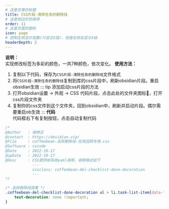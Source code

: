 ```yaml
---
# 这是文章的标题
title: CSS片段-清除任务的删除线
# 这是侧边栏的顺序
order: 11
# 这是页面的图标
icon: page
# 控制左侧显示层数(只显示2层)，但是右侧会显示3级
headerDepth: 2
---
```

**说明：**  
实现修改标签为多彩的颜色，一共7种颜色，依次变化。
**使用方法：**  
1. 复制以下代码，保存为`CSS片段-清除任务的删除线`文件格式
2. 将`CSS片段-清除任务的删除线`复制到库的css片段中，刷新obsidian片段。重启obsidian生效
::: tip 添加启动css片段的方法
1. 打开obsidian设置 → 外观 → CSS 代码片段，点击此处的文件夹图标📁，打开css片段文件夹
2. 复制你的css文件到这个文件夹，回到obsidian中，刷新并启动片段。偶尔需要重启ob生效
:::
**代码**  
代码框右下有复制按钮，点击自动复制代码


```css
/* 
@Author   : 咖啡豆
@contact  : https://obsidian.vip/
@File     : coffeebean-去除删除线-任务回顾专用.css
@Software : vscode
@Date     : 2022-10-17
@upDate   : 2022-10-17
@Desc     : CSS提供给系统yaml调用，调用格式如下
            ---
            cssclass: coffeebean-del-checklist-done-decoration
            ---
*/

/* 去除删除线效果 */
.coffeebean-del-checklist-done-decoration ul > li.task-list-item[data-task="x"], ul > li.task-list-item[data-task="X"]{
    text-decoration: none !important;
}
```
